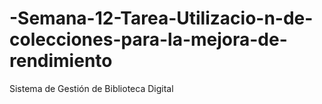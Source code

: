 # -Semana-12-Tarea-Utilizacio-n-de-colecciones-para-la-mejora-de-rendimiento
Sistema de Gestión de Biblioteca Digital
